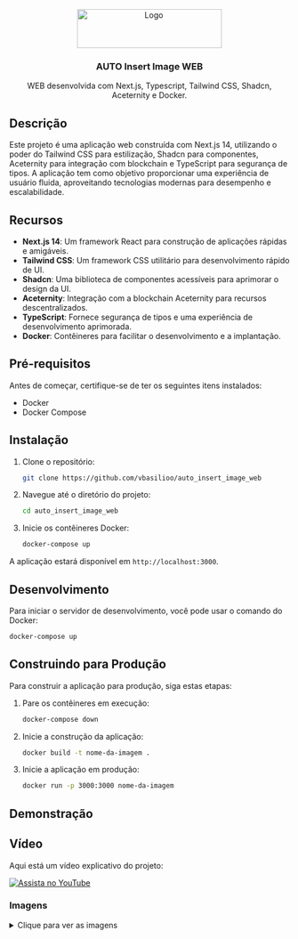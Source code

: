 
<div align="center">
  <a href="https://github.com/vbasilioo/auto_insert_image_api">
    <img src="https://www.upload.ee/image/17349608/logo.png" alt="Logo" width="260" height="70">
  </a>

  <h3 align="center">AUTO Insert Image WEB</h3>

  <p align="center">
    WEB desenvolvida com Next.js, Typescript, Tailwind CSS, Shadcn, Aceternity e Docker.
  </p>
</div>

## Descrição

Este projeto é uma aplicação web construída com Next.js 14, utilizando o poder do Tailwind CSS para estilização, Shadcn para componentes, Aceternity para integração com blockchain e TypeScript para segurança de tipos. A aplicação tem como objetivo proporcionar uma experiência de usuário fluida, aproveitando tecnologias modernas para desempenho e escalabilidade.

## Recursos

- **Next.js 14**: Um framework React para construção de aplicações rápidas e amigáveis.
- **Tailwind CSS**: Um framework CSS utilitário para desenvolvimento rápido de UI.
- **Shadcn**: Uma biblioteca de componentes acessíveis para aprimorar o design da UI.
- **Aceternity**: Integração com a blockchain Aceternity para recursos descentralizados.
- **TypeScript**: Fornece segurança de tipos e uma experiência de desenvolvimento aprimorada.
- **Docker**: Contêineres para facilitar o desenvolvimento e a implantação.

## Pré-requisitos

Antes de começar, certifique-se de ter os seguintes itens instalados:

- Docker
- Docker Compose

## Instalação

1. Clone o repositório:

   ```bash
   git clone https://github.com/vbasilioo/auto_insert_image_web
   ```

2. Navegue até o diretório do projeto:

   ```bash
   cd auto_insert_image_web
   ```

3. Inicie os contêineres Docker:

   ```bash
   docker-compose up
   ```

A aplicação estará disponível em `http://localhost:3000`.

## Desenvolvimento

Para iniciar o servidor de desenvolvimento, você pode usar o comando do Docker:

```bash
docker-compose up
```

## Construindo para Produção

Para construir a aplicação para produção, siga estas etapas:

1. Pare os contêineres em execução:

   ```bash
   docker-compose down
   ```

2. Inicie a construção da aplicação:

   ```bash
   docker build -t nome-da-imagem .
   ```

3. Inicie a aplicação em produção:

   ```bash
   docker run -p 3000:3000 nome-da-imagem
   ```

## Demonstração

## Vídeo

Aqui está um vídeo explicativo do projeto:

[![Assista no YouTube](https://img.youtube.com/vi/oJsMdDedV7g/0.jpg)](https://www.youtube.com/watch?v=oJsMdDedV7g)

### Imagens

<details>
  <summary>Clique para ver as imagens</summary>
  <div align="center">
      <img src="https://i.imgur.com/ysPTLaR.png" alt="Imagem 2" width="400" />
      <img src="https://i.imgur.com/eZpNejl.png" alt="Imagem 3" width="400" />
      <img src="https://i.imgur.com/IGFY6ES.png" alt="Imagem 4" width="400" />
      <img src="https://i.imgur.com/SNDVx6V.png" alt="Imagem 5" width="400" />
      <img src="https://i.imgur.com/AoSERQL.png" alt="Imagem 6" width="400" />
      <img src="https://i.imgur.com/5wTPzmB.png" alt="Imagem 7" width="400" />
      <img src="https://i.imgur.com/D2wvbSl.png" alt="Imagem 8" width="400" />
      <img src="https://i.imgur.com/w94Ufin.png" alt="Imagem 1" width="400" />
      <img src="https://i.imgur.com/oUZPvJi.png" alt="Imagem 9" width="400" />
      <img src="https://i.imgur.com/XB1MsuO.png" alt="Imagem 10" width="400" />
  </div>
</details>
